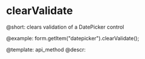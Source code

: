 clearValidate
=============

@short: clears validation of a DatePicker control





@example:
form.getItem("datepicker").clearValidate();


@template: api_method
@descr:


